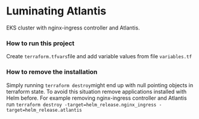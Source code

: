 # Luminating Atlantis

EKS cluster with nginx-ingress controller and Atlantis.

### How to run this project

Create ``terraform.tfvars``file and add variable values from file ``variables.tf``

### How to remove the installation

Simply running ``terraform destroy``might end up with null pointing objects in terraform state. To avoid this situation remove applications installed with Helm before. For example removing nginx-ingress controller and Atlantis run ``terraform destroy -target=helm_release.nginx_ingress -target=helm_release.atlantis``